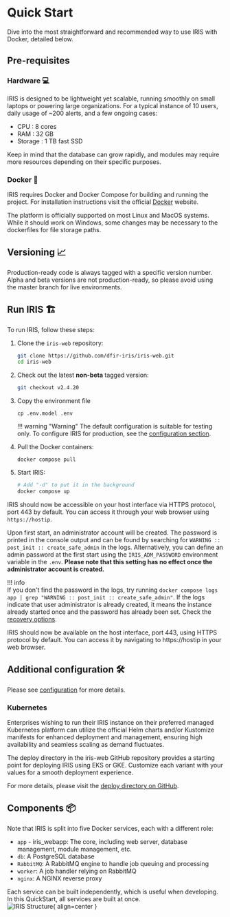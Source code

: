 # Quick Start

Dive into the most straightforward and recommended way to use IRIS with Docker, detailed below. 

## Pre-requisites

### Hardware 💻

IRIS is designed to be lightweight yet scalable, running smoothly on small laptops or powering large organizations. For a typical instance of 10 users, daily usage of ~200 alerts, and a few ongoing cases: 

- CPU : 8 cores
- RAM : 32 GB
- Storage : 1 TB fast SSD
     
Keep in mind that the database can grow rapidly, and modules may require more resources depending on their specific purposes. 

### Docker 🐳
IRIS requires Docker and Docker Compose for building and running the project. For installation instructions visit the official [Docker](https://docs.docker.com/get-docker/) website.   

The platform is officially supported on most Linux and MacOS systems. While it should work on Windows, some changes may be necessary to the dockerfiles for file storage paths. 

## Versioning 📈
Production-ready code is always tagged with a specific version number. Alpha and beta versions are not production-ready, so please avoid using the master branch for live environments.  


## Run IRIS 🏗️

To run IRIS, follow these steps:

1. Clone the `iris-web` repository:

    ```bash
    git clone https://github.com/dfir-iris/iris-web.git
    cd iris-web
    ```

2. Check out the latest **non-beta** tagged version: 

    ```bash
    git checkout v2.4.20
    ```

3. Copy the environment file 

    ```
    cp .env.model .env
    ```

    !!! warning "Warning"
        The default configuration is suitable for testing only. To configure IRIS for production, see the [configuration section](operations/configuration.md). 

4. Pull the Docker containers:

    ```
    docker compose pull
    ```

5. Start IRIS:

    ```bash
    # Add "-d" to put it in the background
    docker compose up
    ```

IRIS should now be accessible on your host interface via HTTPS protocol, port 443 by default. You can access it through your web browser using `https://hostip`. 

Upon first start, an administrator account will be created. The password is printed in the console output and can be found by searching for `WARNING :: post_init :: create_safe_admin` in the logs. Alternatively, you can define an admin password at the first start using the `IRIS_ADM_PASSWORD` environment variable in the `.env`. **Please note that this setting has no effect once the administrator account is created.**

!!! info   
    If you don't find the password in the logs, try running `docker compose logs app | grep "WARNING :: post_init :: create_safe_admin"`. If the logs indicate that user administrator is already created, it means the instance already started once and the password has already been set. Check the [recovery options](/docs/operations/access_control/authentication.md). 

IRIS should now be available on the host interface, port 443, using HTTPS protocol by default. You can access it by navigating to https://hostip in your web browser.   

## Additional configuration 🛠️

Please see [configuration](operations/configuration.md) for more details.

### Kubernetes

Enterprises wishing to run their IRIS instance on their preferred managed Kubernetes platform can utilize the official Helm charts and/or Kustomize manifests for enhanced deployment and management, ensuring high availability and seamless scaling as demand fluctuates. 

The deploy directory in the iris-web GitHub repository provides a starting point for deploying IRIS using EKS or GKE. Customize each variant with your values for a smooth deployment experience. 

For more details, please visit the [deploy directory on GitHub](https://github.com/dfir-iris/iris-web/tree/master/deploy).  

## Components 📦
Note that IRIS is split into five Docker services, each with a different role:

- `app` - iris_webapp: The core, including web server, database management, module management, etc.
- `db`: A PostgreSQL database
- `RabbitMQ`: A RabbitMQ engine to handle job queuing and processing
- `worker`: A job handler relying on RabbitMQ
- `nginx`: A NGINX reverse proxy

Each service can be built independently, which is useful when developing. In this QuickStart, all services are built at once.  
![IRIS Structure](/_static/iris_structure.png){ align=center }


